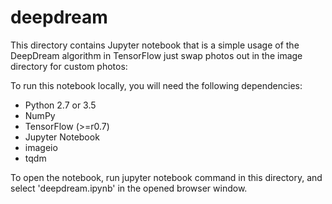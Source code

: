 # deepdream


This directory contains Jupyter notebook that is a simple usage of the DeepDream algorithm in TensorFlow just swap photos out in the image directory for custom photos:

To run this notebook locally, you will need the following dependencies:

* Python 2.7 or 3.5
* NumPy
* TensorFlow (>=r0.7)
* Jupyter Notebook
* imageio
* tqdm


To open the notebook, run jupyter notebook command in this directory, and select 'deepdream.ipynb' in the opened browser window.
